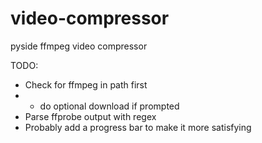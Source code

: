 # video-compressor
pyside ffmpeg video compressor

TODO:
- Check for ffmpeg in path first
- - do optional download if prompted
- Parse ffprobe output with regex
- Probably add a progress bar to make it more satisfying

